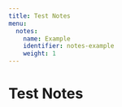 ```yaml
---
title: Test Notes
menu:
  notes:
    name: Example
    identifier: notes-example
    weight: 1
---
```


# Test Notes
